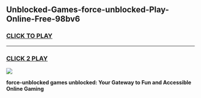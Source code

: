 
## Unblocked-Games-force-unblocked-Play-Online-Free-98bv6
<h3>
<a href="https://premium76.site?title=force-unblocked&ref=26A">CLICK TO PLAY</a></h3>
<hr>

<h3>
<a href="https://premium76.site?title=force-unblocked&ref=26A">CLICK 2 PLAY</a>
  
</h3>

<a href="https://premium76.site?title=force-unblocked&ref=26A"><img src="https://clearcache.store/games.png"></a>


**force-unblocked games unblocked: Your Gateway to Fun and Accessible Online Gaming**
